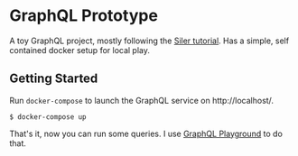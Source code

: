 # GraphQL Prototype

A toy GraphQL project, mostly following the [Siler tutorial](https://siler.leocavalcante.dev/graphql). Has a simple, self contained docker setup for local play.

## Getting Started

Run `docker-compose` to launch the GraphQL service on http://localhost/.

```
$ docker-compose up
```

That's it, now you can run some queries. I use [GraphQL Playground](https://github.com/prisma/graphql-playground) to do that.
